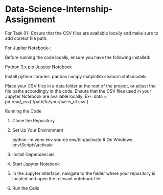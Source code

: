 # Data-Science-Internship-Assignment


For Task 01-
Ensure that the CSV files are available locally and make sure to add correct file path.


For Jupiter Notebook-:

Before running the code locally, ensure you have the following installed:

Python 3.x
pip
Jupyter Notebook

Install python libraries.
pandas
numpy
matplotlib
seaborn
statsmodels

Place your CSV files in a data folder at the root of the project, or adjust the file paths accordingly in the code. Ensure that the CSV files used in your Jupyter Notebook are available locally.
Ex-: data = pd.read_csv('/path/to/your/sales_df.csv')

Running the Code
1. Clone the Repository
2. Set Up Your Environment

   python -m venv env
source env/bin/activate  # On Windows: env\Scripts\activate

3. Install Dependencies
4. Start Jupyter Notebook
5. In the Jupyter interface, navigate to the folder where your repository is located and open the relevant notebook file
6. Run the Cells
